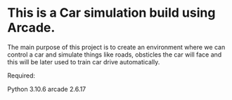 # This is a Car simulation build using Arcade.

The main purpose of this project is to create an environment where we can control a car and simulate things like roads, obsticles the car will face and this will be later used to train car drive automatically.

Required:

Python 3.10.6
arcade 2.6.17
